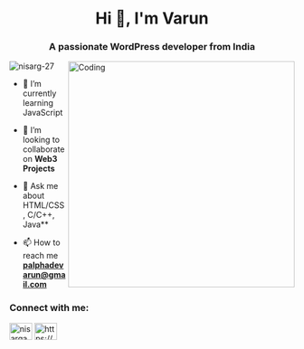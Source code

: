 <h1 align="center">Hi 👋, I'm Varun</h1>
<h3 align="center">A passionate WordPress developer from India</h3>
<img align="right" alt="Coding" width="400" src="https://cdn.dribbble.com/users/1162077/screenshots/3848914/programmer.gif">

<p align="left"> <img src="https://komarev.com/ghpvc/?username=nisarg-27&label=Profile%20views&color=0e75b6&style=flat" alt="nisarg-27" /> </p>


- 🌱 I’m currently learning JavaScript

- 👯 I’m looking to collaborate on **Web3 Projects**

- 💬 Ask me about  HTML/CSS, C/C++, Java**

- 📫 How to reach me **palphadevarun@gmail.com**

<h3 align="left">Connect with me:</h3>
<p align="left">
<a href="https://x.com/VarunPalphade" target="blank"><img align="center" src="https://raw.githubusercontent.com/rahuldkjain/github-profile-readme-generator/master/src/images/icons/Social/twitter.svg" alt="nisargao" height="30" width="40" /></a>
<a href="https://www.linkedin.com/in/varun-palphade/" target="blank"><img align="center" src="https://raw.githubusercontent.com/rahuldkjain/github-profile-readme-generator/master/src/images/icons/Social/linked-in-alt.svg" alt="https://www.linkedin.com/in/nisarga-ovhal/" height="30" width="40" /></a>
</p>




